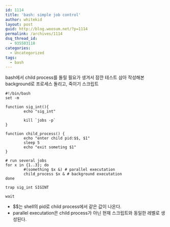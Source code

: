 ```yaml
---
id: 1114
title: 'bash: simple job control'
author: whitekid
layout: post
guid: http://blog.woosum.net/?p=1114
permalink: /archives/1114
dsq_thread_id:
  - 935503118
categories:
  - Uncategorized
tags:
  - bash
---
```

bash에서 child process를 돌릴 필요가 생겨서 잠깐 테스트 삼아 작성해본 background로 프로세스 돌리고, 죽이기 스크립트

    #!/bin/bash
    set -m
     
    function sig_int(){
            echo "sig_int"
     
            kill `jobs -p`
    }
     
    function child_process() {
            echo "enter child pid:$$, $1"
            sleep 5
            echo "exit someting $1"
    }
     
    # run several jobs
    for x in {1..3}; do
            #(something $x &) # parallel executation
            child_process $x & # background executation
    done
     
    trap sig_int SIGINT
     
    wait

* $$는 shell의 pid로 child process에서 같은 값이 나온다.  
* parallel executation은 child process가 아닌 현재 스크립트와 동일한 레벨로 생성된다.